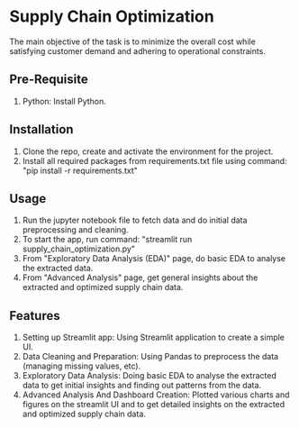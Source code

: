 # Supply Chain Optimization
The main objective of the task is to minimize the overall cost while satisfying customer demand and adhering to operational constraints.

## Pre-Requisite
1) Python: Install Python.

## Installation
1) Clone the repo, create and activate the environment for the project.
2) Install all required packages from requirements.txt file using command: "pip install -r requirements.txt"

## Usage
1) Run the jupyter notebook file to fetch data and do initial data preprocessing and cleaning.
2) To start the app, run command: "streamlit run supply_chain_optimization.py"
3) From "Exploratory Data Analysis (EDA)" page, do basic EDA to analyse the extracted data.
4) From "Advanced Analysis" page, get general insights about the extracted and optimized supply chain data.

## Features
1) Setting up Streamlit app: Using Streamlit application to create a simple UI.
2) Data Cleaning and Preparation: Using Pandas to preprocess the data (managing missing values, etc).
3) Exploratory Data Analysis: Doing basic EDA to analyse the extracted data to get initial insights and finding out patterns from the data.
4) Advanced Analysis And Dashboard Creation: Plotted various charts and figures on the streamlit UI and to get detailed insights on the extracted and optimized supply chain data.
